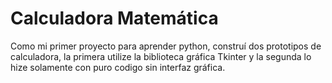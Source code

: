 # Calculadora Matemática
Como mi primer proyecto para aprender python, construí dos prototipos de calculadora, la primera utilize la biblioteca gráfica Tkinter y la segunda lo hize solamente con puro codigo sin interfaz gráfica.
